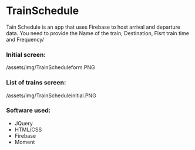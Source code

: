 # TrainSchedule

Tain Schedule is an app that uses Firebase to host arrival and departure data. You need to provide the Name of the train, Destination, Fisrt train time and Frequency/

### Initial screen:

/assets/img/TrainScheduleform.PNG

### List of trains screen:

/assets/img/TrainScheduleinitial.PNG

### Software used:

- JQuery
- HTML/CSS
- Firebase
- Moment
